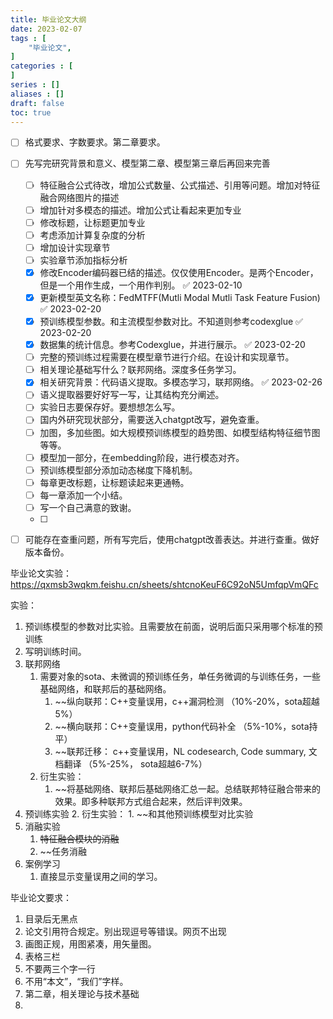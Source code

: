 ```yaml
---
title: 毕业论文大纲
date: 2023-02-07
tags : [
	"毕业论文",
]
categories : [
]
series : []
aliases : []
draft: false
toc: true
---
```



- [ ] 格式要求、字数要求。第二章要求。
- [ ] 先写完研究背景和意义、模型第二章、模型第三章后再回来完善
	- [ ] 特征融合公式待改，增加公式数量、公式描述、引用等问题。增加对特征融合网络图片的描述
	- [ ] 增加针对多模态的描述。增加公式让看起来更加专业
	- [ ] 修改标题，让标题更加专业
	- [ ] 考虑添加计算复杂度的分析
	- [ ] 增加设计实现章节
	- [ ] 实验章节添加指标分析
	- [x] 修改Encoder编码器已结的描述。仅仅使用Encoder。是两个Encoder，但是一个用作生成，一个用作判别。 ✅ 2023-02-10
	- [x] 更新模型英文名称：FedMTFF(Mutli Modal Mutli Task Feature Fusion) ✅ 2023-02-20
	- [x] 预训练模型参数。和主流模型参数对比。不知道则参考codexglue ✅ 2023-02-20
	- [x] 数据集的统计信息。参考Codexglue，并进行展示。 ✅ 2023-02-20
	- [ ] 完整的预训练过程需要在模型章节进行介绍。在设计和实现章节。
	- [ ] 相关理论基础写什么？联邦网络。深度多任务学习。
	- [x] 相关研究背景：代码语义提取。多模态学习，联邦网络。 ✅ 2023-02-26
	- [ ] 语义提取器要好好写一写，让其结构充分阐述。
	- [ ] 实验日志要保存好。要想想怎么写。
	- [ ] 国内外研究现状部分，需要送入chatgpt改写，避免查重。
	- [ ] 加图，多加些图。如大规模预训练模型的趋势图、如模型结构特征细节图等等。
	- [ ] 模型加一部分，在embedding阶段，进行模态对齐。
	- [ ] 预训练模型部分添加动态梯度下降机制。
	- [ ] 每章更改标题，让标题读起来更通畅。
	- [ ] 每一章添加一个小结。
	- [ ] 写一个自己满意的致谢。
	- [ ] 

- [ ] 可能存在查重问题，所有写完后，使用chatgpt改善表达。并进行查重。做好版本备份。





毕业论文实验： https://qxmsb3wqkm.feishu.cn/sheets/shtcnoKeuF6C92oN5UmfqpVmQFc

实验：

1. 预训练模型的参数对比实验。且需要放在前面，说明后面只采用哪个标准的预训练
2. 写明训练时间。
3. 联邦网络
	1. 需要对象的sota、未微调的预训练任务，单任务微调的与训练任务，一些基础网络，和联邦后的基础网络。
		1. ~~纵向联邦：C++变量误用，c++漏洞检测 （10%-20%，sota超越5%）
		2. ~~横向联邦：C++变量误用，python代码补全 （5%-10%，sota持平）
		3. ~~联邦迁移： c++变量误用，NL codesearch, Code summary, 文档翻译 （5%-25%， sota超越6-7%）
	2. 衍生实验：
		1. ~~将基础网络、联邦后基础网络汇总一起。总结联邦特征融合带来的效果。即多种联邦方式组合起来，然后评判效果。
4. 预训练实验
	2. 衍生实验：
		1. ~~和其他预训练模型对比实验
5. 消融实验
	1. ~~特征融合模块的消融~~
	1. ~~任务消融
6. 案例学习
	1. 直接显示变量误用之间的学习。


毕业论文要求：
1. 目录后无黑点
2. 论文引用符合规定。别出现逗号等错误。网页不出现
3. 画图正规，用图紧凑，用矢量图。
4. 表格三栏
5. 不要两三个字一行
6. 不用“本文”，“我们”字样。
7. 第二章，相关理论与技术基础
8. 